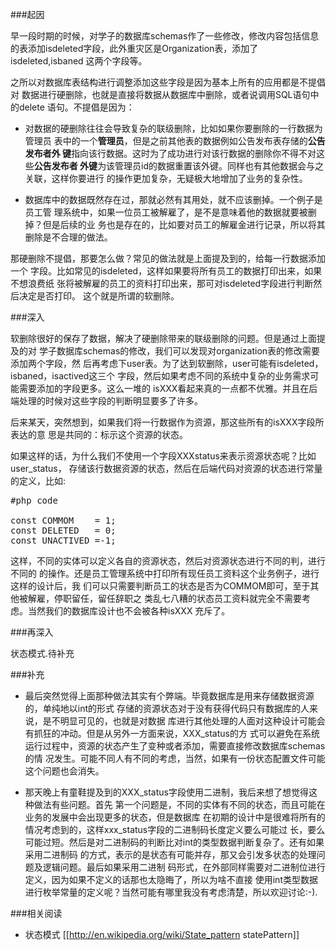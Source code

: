 ###起因 

早一段时期的时候，对学子的数据库schemas作了一些修改，修改内容包括信息
的表添加isdeleted字段，此外重灾区是Organization表，添加了isdeleted,isbaned
这两个字段等。

之所以对数据库表结构进行调整添加这些字段是因为基本上所有的应用都是不提倡对
数据进行硬删除，也就是直接将数据从数据库中删除，或者说调用SQL语句中的delete
语句。不提倡是因为：

* 对数据的硬删除往往会导致复杂的联级删除，比如如果你要删除的一行数据为管理员
表中的一个**管理员**，但是之前其他表的数据例如公告发布表存储的**公告发布者外
键**指向该行数据。这时为了成功进行对该行数据的删除你不得不对这些**公告发布者
外键**为该管理员id的数据重置该外键。同样也有其他数据会与之关联，这样你要进行
的操作更加复杂，无疑极大地增加了业务的复杂性。

* 数据库中的数据既然存在过，那就必然有其用处，就不应该删掉。一个例子是员工管
理系统中，如果一位员工被解雇了，是不是意味着他的数据就要被删掉？但是后续的业
务也是存在的，比如要对员工的解雇金进行记录，所以将其删除是不合理的做法。

那硬删除不提倡，那要怎么做？常见的做法就是上面提及到的，给每一行数据添加一个
字段。比如常见的isdeleted，这样如果要将所有员工的数据打印出来，如果不想浪费纸
张将被解雇的员工的资料打印出来，那可对isdeleted字段进行判断然后决定是否打印。
这个就是所谓的软删除。

###深入

软删除很好的保存了数据，解决了硬删除带来的联级删除的问题。但是通过上面提及的对
学子数据库schemas的修改，我们可以发现对organization表的修改需要添加两个字段，然
后再考虑下user表。为了达到软删除，user可能有isdeleted，isbaned，isactived这三个
字段，然后如果考虑不同的系统中复杂的业务需求可能需要添加的字段更多。这么一堆的
isXXX看起来真的一点都不优雅。并且在后端处理的时候对这些字段的判断明显要多了许多。

后来某天，突然想到，如果我们将一行数据作为资源，那这些所有的isXXX字段所表达的意
思是共同的：标示这个资源的状态。

如果这样的话，为什么我们不使用一个字段XXXstatus来表示资源状态呢？比如user_status，
存储该行数据资源的状态，然后在后端代码对资源的状态进行常量的定义，比如:

<pre>
#php code

const COMMOM    = 1;
const DELETED   = 0;
const UNACTIVED =-1; 
</pre>

这样，不同的实体可以定义各自的资源状态，然后对资源状态进行不同的判，进行不同的
的操作。还是员工管理系统中打印所有现任员工资料这个业务例子，进行这样的设计后，我
们可以只需要判断员工的状态是否为COMMOM即可，至于其他被解雇，停职留任，留任辞职之
类乱七八糟的状态员工资料就完全不需要考虑。当然我们的数据库设计也不会被各种isXXX
充斥了。

###再深入

状态模式.待补充

###补充

* 最后突然觉得上面那种做法其实有个弊端。毕竟数据库是用来存储数据资源的，单纯地以int的形式
存储的资源状态对于没有获得代码只有数据库的人来说，是不明显可见的，也就是对数据
库进行其他处理的人面对这种设计可能会有抓狂的冲动。但是从另外一方面来说，XXX_status的方
式可以避免在系统运行过程中，资源的状态产生了变种或者添加，需要直接修改数据库schemas的情
况发生。可能不同人有不同的考虑，当然，如果有一份状态配置文件可能这个问题也会消失。

* 那天晚上有童鞋提及到的XXX_status字段使用二进制，我后来想了想觉得这种做法有些问题。首先
第一个问题是，不同的实体有不同的状态，而且可能在业务的发展中会出现更多的状态，但是数据库
在初期的设计中是很难将所有的情况考虑到的，这样xxx_status字段的二进制码长度定义要么可能过
长，要么可能过短。然后是对二进制码的判断比对int的类型数据判断复杂了。还有如果采用二进制码
的方式，表示的是状态有可能并存，那又会引发多状态的处理问题及逻辑问题。最后如果采用二进制
码形式，在外部同样需要对二进制位进行定义，因为如果不定义的话那也太隐晦了，所以为啥不直接
使用int类型数据进行枚举常量的定义呢？当然可能有哪里我没有考虑清楚，所以欢迎讨论:-).

###相关阅读

* 状态模式 [[http://en.wikipedia.org/wiki/State_pattern statePattern]]
